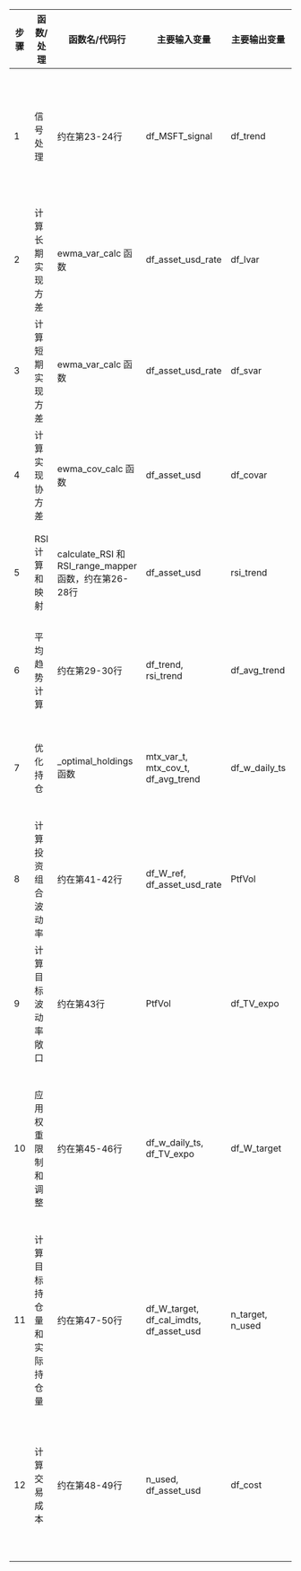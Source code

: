 | 步骤  | 函数/处理         | 函数名/代码行                                       | 主要输入变量                                  | 主要输出变量           | 目的和核心步骤                                | 核心超参数                        | 可能的影响            |
| --- | ------------- | --------------------------------------------- | --------------------------------------- | ---------------- | -------------------------------------- | ---------------------------- | ---------------- |
| 1   | 信号处理          | 约在第23-24行                                     | df_MSFT_signal                          | df_trend         | 将原始信号转换为排序后的趋势信号<br>核心步骤：rank, 归一化     | 无                            | 确定各资产的相对强度       |
| 2   | 计算长期实现方差      | ewma_var_calc 函数                              | df_asset_usd_rate                       | df_lvar          | 评估资产的长期波动性<br>核心步骤：EWMA                | n_lvar = 90                  | 影响风险评估和权重分配      |
| 3   | 计算短期实现方差      | ewma_var_calc 函数                              | df_asset_usd_rate                       | df_svar          | 捕捉资产的短期波动性变化<br>核心步骤：EWMA              | n_svar = 40                  | 有助于及时调整风险敞口      |
| 4   | 计算实现协方差       | ewma_cov_calc 函数                              | df_asset_usd                            | df_covar         | 评估资产间的相关性<br>核心步骤：EWMA                 | 协方差计算窗口                      | 影响投资组合的多样化效果     |
| 5   | RSI计算和映射      | calculate_RSI 和 RSI_range_mapper 函数，约在第26-28行 | df_asset_usd                            | rsi_trend        | 引入动量因子<br>核心步骤：RSI计算，区间映射              | RSI周期 = 20<br>RSI阈值 = 20, 80 | 可能增强趋势跟踪能力       |
| 6   | 平均趋势计算        | 约在第29-30行                                     | df_trend, rsi_trend                     | df_avg_trend     | 平滑化趋势信号<br>核心步骤：加权移动平均                 | 权重 = 0.8 (历史), 0.2 (当前)      | 减少噪音，可能延迟信号反应    |
| 7   | 优化持仓          | _optimal_holdings 函数                          | mtx_var_t, mtx_cov_t, df_avg_trend      | df_w_daily_ts    | 确定最优资产权重<br>核心步骤：凸优化                   | 风险厌恶系数<br>交易成本系数             | 平衡收益、风险和交易成本     |
| 8   | 计算投资组合波动率     | 约在第41-42行                                     | df_W_ref, df_asset_usd_rate             | PtfVol           | 评估整体组合风险<br>核心步骤：滚动方差计算                | 计算窗口 = 20                    | 用于风险管理和敞口调整      |
| 9   | 计算目标波动率敞口     | 约在第43行                                        | PtfVol                                  | df_TV_expo       | 动态调整风险敞口<br>核心步骤：目标波动率除以实际波动率          | 目标波动率 = 5%                   | 有助于维持稳定的风险水平     |
| 10  | 应用权重限制和调整     | 约在第45-46行                                     | df_w_daily_ts, df_TV_expo               | df_W_target      | 确保符合投资限制，控制调整幅度<br>核心步骤：权重上下限约束，调整步长限制 | 最大调整步长 = 5%<br>各资产权重上下限      | 可能限制策略的灵活性，但降低风险 |
| 11  | 计算目标持仓量和实际持仓量 | 约在第47-50行                                     | df_W_target, df_cal_imdts, df_asset_usd | n_target, n_used | 将权重转化为实际交易量<br>核心步骤：根据当前净值和资产价格计算目标持仓  | 最大移动步长 (MMS) = 5%            | 考虑实际执行的限制和成本     |
| 12  | 计算交易成本        | 约在第48-49行                                     | n_used, df_asset_usd                    | df_cost          | 评估策略的实际执行成本<br>核心步骤：基于持仓变化和资产价格计算成本    | 复制成本率<br>再平衡成本率              | 影响策略的净收益         |